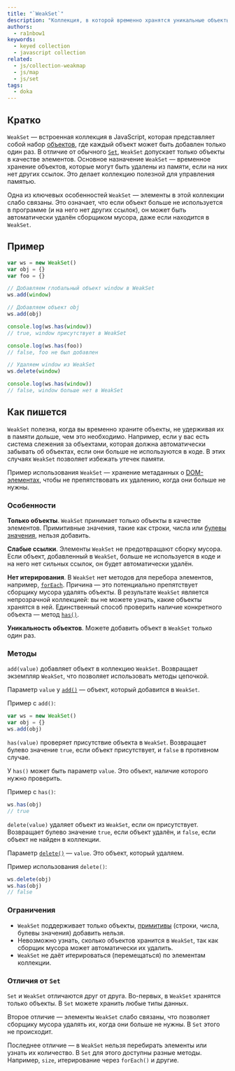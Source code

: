 ```yaml
---
title: "`WeakSet`"
description: "Коллекция, в которой временно хранятся уникальные объекты."
authors:
  - ra1nbow1
keywords:
  - keyed collection
  - javascript collection
related:
  - js/collection-weakmap
  - js/map
  - js/set
tags:
  - doka
---
```


## Кратко

`WeakSet` — встроенная коллекция в JavaScript, которая представляет собой набор [объектов](/js/object/), где каждый объект может быть добавлен только один раз. В отличие от обычного [`Set`](/js/set/), `WeakSet` допускает только объекты в качестве элементов. Основное назначение `WeakSet` — временное хранение объектов, которые могут быть удалены из памяти, если на них нет других ссылок. Это делает коллекцию полезной для управления памятью.

Одна из ключевых особенностей `WeakSet` — элементы в этой коллекции слабо связаны. Это означает, что если объект больше не используется в программе (и на него нет других ссылок), он может быть автоматически удалён сборщиком мусора, даже если находится в `WeakSet`.

## Пример

```js
var ws = new WeakSet()
var obj = {}
var foo = {}

// Добавляем глобальный объект window в WeakSet
ws.add(window)

// Добавляем объект obj
ws.add(obj)

console.log(ws.has(window))
// true, window присутствует в WeakSet

console.log(ws.has(foo))
// false, foo не был добавлен

// Удаляем window из WeakSet
ws.delete(window)

console.log(ws.has(window))
// false, window больше нет в WeakSet
```

## Как пишется

`WeakSet` полезна, когда вы временно храните объекты, не удерживая их в памяти дольше, чем это необходимо. Например, если у вас есть система слежения за объектами, которая должна автоматически забывать об объектах, если они больше не используются в коде. В этих случаях `WeakSet` позволяет избежать утечек памяти.

Пример использования `WeakSet` — хранение метаданных о [DOM-элементах](/js/dom/), чтобы не препятствовать их удалению, когда они больше не нужны.

### Особенности

**Только объекты**. `WeakSet` принимает только объекты в качестве элементов. Примитивные значения, такие как строки, числа или [булевы значения](/js/boolean/), нельзя добавить.

**Слабые ссылки**. Элементы `WeakSet` не предотвращают сборку мусора. Если объект, добавленный в `WeakSet`, больше не используется в коде и на него нет сильных ссылок, он будет автоматически удалён.

**Нет итерирования**. В `WeakSet` нет методов для перебора элементов, например, [`forEach`](/js/set-foreach/). Причина — это потенциально препятствует сборщику мусора удалять объекты. В результате `WeakSet` является непрозрачной коллекцией: вы не можете узнать, какие объекты хранятся в ней. Единственный способ проверить наличие конкретного объекта — метод [`has()`](/js/set-has/).

**Уникальность объектов**. Можете добавить объект в `WeakSet` только один раз.

### Методы

`add(value)` добавляет объект в коллекцию `WeakSet`. Возвращает экземпляр `WeakSet`, что позволяет использовать методы цепочкой.

Параметр `value` у [`add()`](/js/set-add/) — объект, который добавится в `WeakSet`.

Пример с `add()`:

```js
var ws = new WeakSet()
var obj = {}
ws.add(obj)
```

`has(value)` проверяет присутствие объекта в `WeakSet`. Возвращает булево значение `true`, если объект присутствует, и `false` в противном случае.

У `has()` может быть параметр `value`. Это объект, наличие которого нужно проверить.

Пример с `has()`:

```js
ws.has(obj)
// true
```

`delete(value)` удаляет объект из `WeakSet`, если он присутствует. Возвращает булево значение `true`, если объект удалён, и `false`, если объект не найден в коллекции.

Параметр [`delete()`](/js/set-delete/) — `value`. Это объект, который удаляем.

Пример использования `delete()`:

```js
ws.delete(obj)
ws.has(obj)
// false
```

### Ограничения

- `WeakSet` поддерживает только объекты, [примитивы](/js/#primitivnye-tipy-dannyh) (строки, числа, булевы значения) добавить нельзя.
- Невозможно узнать, сколько объектов хранится в `WeakSet`, так как сборщик мусора может автоматически их удалить.
- `WeakSet` не даёт итерироваться (перемещаться) по элементам коллекции.

### Отличия от `Set`

`Set` и `WeakSet` отличаются друг от друга. Во-первых, в `WeakSet` хранятся только объекты. В `Set` можете хранить любые типы данных.

Второе отличие — элементы `WeakSet` слабо связаны, что позволяет сборщику мусора удалять их, когда они больше не нужны. В `Set` этого не происходит.

Последнее отличие — в `WeakSet` нельзя перебирать элементы или узнать их количество. В `Set` для этого доступны разные методы. Например, `size`, итерирование через `forEach()` и другие.
